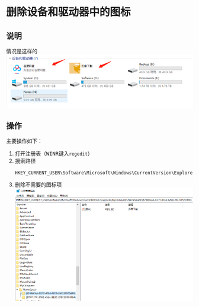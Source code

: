 # 删除设备和驱动器中的图标

<!--more-->

## 说明
情况是这样的  
![设备和驱动器多余图标][win-driver-logo]

## 操作
主要操作如下：
1. 打开注册表（<kbd>WIN</kbd><kbd>R</kbd>键入`regedit`）
2. 搜索路径
    ```path
    HKEY_CURRENT_USER\Software\Microsoft\Windows\CurrentVersion\Explorer\MyComputer\NameSpace\
    ```
3. 删除不需要的图标项
    ![修改注册表][modify-reg]

[win-driver-logo]: /images/blog/20220401-win-driver-logo.png "设备和驱动器多余图标"
[modify-reg]: /images/blog/20220401-modify-reg.png "修改注册表"

